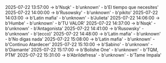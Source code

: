 2025-07-22 13:57:00 -> b'Nsqk' - b'unknown' - b'El tiempo que necesites'
2025-07-22 14:00:00 -> b'Rusowsky' - b'unknown' - b'pikito'
2025-07-22 14:03:00 -> b'Latin mafia' - b'unknown' - b'Julieta'
2025-07-22 14:06:00 -> b'Humbe' - b'unknown' - b'TU VALOR'
2025-07-22 14:37:00 -> b'Nsqk' - b'unknown' - b'Antagonista'
2025-07-22 14:41:00 -> b'Rusowsky' - b'unknown' - b'(ecco)'
2025-07-22 14:48:00 -> b'Latin mafia' - b'unknown' - b'No digas nada'
2025-07-22 15:08:00 -> b'Latin mafia' - b'unknown' - b'Continuo Atardecer'
2025-07-22 15:10:00 -> b'Sabino' - b'unknown' - b'Diamante'
2025-07-22 15:17:00 -> b'Bolishe One' - b'unknown' - b'TQM, PTM'
2025-07-22 15:31:00 -> b'Abrildefresa' - b'unknown' - b'Tame Impala'
